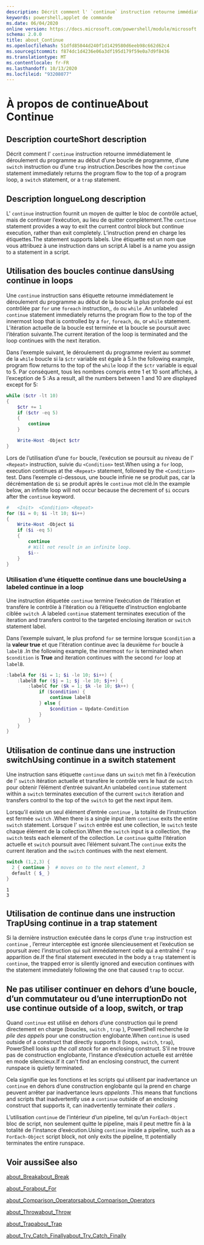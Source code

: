```yaml
---
description: Décrit comment l' `continue` instruction retourne immédiatement le déroulement du programme au début d’une boucle de programme, d’une `switch` instruction ou d’une `trap` instruction.
keywords: powershell,applet de commande
ms.date: 06/04/2020
online version: https://docs.microsoft.com/powershell/module/microsoft.powershell.core/about/about_continue?view=powershell-5.1&WT.mc_id=ps-gethelp
schema: 2.0.0
title: about_Continue
ms.openlocfilehash: 51dfd85044d240f1d1429580d6eeb98c662d62c4
ms.sourcegitcommit: f874dc1d4236e06a3df195d179f59e0a7d9f8436
ms.translationtype: MT
ms.contentlocale: fr-FR
ms.lasthandoff: 10/13/2020
ms.locfileid: "93208077"
---
```

# <a name="about-continue"></a><span data-ttu-id="211c7-104">À propos de continue</span><span class="sxs-lookup"><span data-stu-id="211c7-104">About Continue</span></span>

## <a name="short-description"></a><span data-ttu-id="211c7-105">Description courte</span><span class="sxs-lookup"><span data-stu-id="211c7-105">Short description</span></span>

<span data-ttu-id="211c7-106">Décrit comment l' `continue` instruction retourne immédiatement le déroulement du programme au début d’une boucle de programme, d’une `switch` instruction ou d’une `trap` instruction.</span><span class="sxs-lookup"><span data-stu-id="211c7-106">Describes how the `continue` statement immediately returns the program flow to the top of a program loop, a `switch` statement, or a `trap` statement.</span></span>

## <a name="long-description"></a><span data-ttu-id="211c7-107">Description longue</span><span class="sxs-lookup"><span data-stu-id="211c7-107">Long description</span></span>

<span data-ttu-id="211c7-108">L' `continue` instruction fournit un moyen de quitter le bloc de contrôle actuel, mais de continuer l’exécution, au lieu de quitter complètement.</span><span class="sxs-lookup"><span data-stu-id="211c7-108">The `continue` statement provides a way to exit the current control block but continue execution, rather than exit completely.</span></span> <span data-ttu-id="211c7-109">L’instruction prend en charge les étiquettes.</span><span class="sxs-lookup"><span data-stu-id="211c7-109">The statement supports labels.</span></span>
<span data-ttu-id="211c7-110">Une étiquette est un nom que vous attribuez à une instruction dans un script.</span><span class="sxs-lookup"><span data-stu-id="211c7-110">A label is a name you assign to a statement in a script.</span></span>

## <a name="using-continue-in-loops"></a><span data-ttu-id="211c7-111">Utilisation des boucles continue dans</span><span class="sxs-lookup"><span data-stu-id="211c7-111">Using continue in loops</span></span>

<span data-ttu-id="211c7-112">Une `continue` instruction sans étiquette retourne immédiatement le déroulement du programme au début de la boucle la plus profonde qui est contrôlée par `for` une `foreach` instruction,, `do` ou `while` .</span><span class="sxs-lookup"><span data-stu-id="211c7-112">An unlabeled `continue` statement immediately returns the program flow to the top of the innermost loop that is controlled by a `for`, `foreach`, `do`, or `while` statement.</span></span> <span data-ttu-id="211c7-113">L’itération actuelle de la boucle est terminée et la boucle se poursuit avec l’itération suivante.</span><span class="sxs-lookup"><span data-stu-id="211c7-113">The current iteration of the loop is terminated and the loop continues with the next iteration.</span></span>

<span data-ttu-id="211c7-114">Dans l’exemple suivant, le déroulement du programme revient au sommet de la `while` boucle si la `$ctr` variable est égale à 5.</span><span class="sxs-lookup"><span data-stu-id="211c7-114">In the following example, program flow returns to the top of the `while` loop if the `$ctr` variable is equal to 5.</span></span> <span data-ttu-id="211c7-115">Par conséquent, tous les nombres compris entre 1 et 10 sont affichés, à l’exception de 5 :</span><span class="sxs-lookup"><span data-stu-id="211c7-115">As a result, all the numbers between 1 and 10 are displayed except for 5:</span></span>

```powershell
while ($ctr -lt 10)
{
    $ctr += 1
    if ($ctr -eq 5)
    {
        continue
    }

    Write-Host -Object $ctr
}
```

<span data-ttu-id="211c7-116">Lors de l’utilisation d’une `for` boucle, l’exécution se poursuit au niveau de l' `<Repeat>` instruction, suivie du `<Condition>` test.</span><span class="sxs-lookup"><span data-stu-id="211c7-116">When using a `for` loop, execution continues at the `<Repeat>` statement, followed by the `<Condition>` test.</span></span> <span data-ttu-id="211c7-117">Dans l’exemple ci-dessous, une boucle infinie ne se produit pas, car la décrémentation de `$i` se produit après le `continue` mot clé.</span><span class="sxs-lookup"><span data-stu-id="211c7-117">In the example below, an infinite loop will not occur because the decrement of `$i` occurs after the `continue` keyword.</span></span>

```powershell
#   <Init>  <Condition> <Repeat>
for ($i = 0; $i -lt 10; $i++)
{
    Write-Host -Object $i
    if ($i -eq 5)
    {
        continue
        # Will not result in an infinite loop.
        $i--
    }
}
```

### <a name="using-a-labeled-continue-in-a-loop"></a><span data-ttu-id="211c7-118">Utilisation d’une étiquette continue dans une boucle</span><span class="sxs-lookup"><span data-stu-id="211c7-118">Using a labeled continue in a loop</span></span>

<span data-ttu-id="211c7-119">Une instruction étiquetée `continue` termine l’exécution de l’itération et transfère le contrôle à l’itération ou à l’étiquette d’instruction englobante ciblée `switch` .</span><span class="sxs-lookup"><span data-stu-id="211c7-119">A labeled `continue` statement terminates execution of the iteration and transfers control to the targeted enclosing iteration or `switch` statement label.</span></span>

<span data-ttu-id="211c7-120">Dans l’exemple suivant, le plus profond `for` se termine lorsque `$condition` a la **valeur true** et que l’itération continue avec la deuxième `for` boucle à `labelB` .</span><span class="sxs-lookup"><span data-stu-id="211c7-120">In the following example, the innermost `for` is terminated when `$condition` is **True** and iteration continues with the second `for` loop at `labelB`.</span></span>

```powershell
:labelA for ($i = 1; $i -le 10; $i++) {
    :labelB for ($j = 1; $j -le 10; $j++) {
        :labelC for ($k = 1; $k -le 10; $k++) {
            if ($condition) {
                continue labelB
            } else {
                $condition = Update-Condition
            }
        }
    }
}
```

## <a name="using-continue-in-a-switch-statement"></a><span data-ttu-id="211c7-121">Utilisation de continue dans une instruction switch</span><span class="sxs-lookup"><span data-stu-id="211c7-121">Using continue in a switch statement</span></span>

<span data-ttu-id="211c7-122">Une instruction sans étiquette `continue` dans un `switch` met fin à l’exécution de l' `switch` itération actuelle et transfère le contrôle vers le haut de `switch` pour obtenir l’élément d’entrée suivant.</span><span class="sxs-lookup"><span data-stu-id="211c7-122">An unlabeled `continue` statement within a `switch` terminates execution of the current `switch` iteration and transfers control to the top of the `switch` to get the next input item.</span></span>

<span data-ttu-id="211c7-123">Lorsqu’il existe un seul élément d’entrée `continue` , la totalité de l’instruction est fermée `switch` .</span><span class="sxs-lookup"><span data-stu-id="211c7-123">When there is a single input item `continue` exits the entire `switch` statement.</span></span>
<span data-ttu-id="211c7-124">Lorsque l' `switch` entrée est une collection, le `switch` teste chaque élément de la collection.</span><span class="sxs-lookup"><span data-stu-id="211c7-124">When the `switch` input is a collection, the `switch` tests each element of the collection.</span></span> <span data-ttu-id="211c7-125">Le `continue` quitte l’itération actuelle et `switch` poursuit avec l’élément suivant.</span><span class="sxs-lookup"><span data-stu-id="211c7-125">The `continue` exits the current iteration and the `switch` continues with the next element.</span></span>

```powershell
switch (1,2,3) {
  2 { continue }  # moves on to the next element, 3
  default { $_ }
}
```

```Output
1
3
```

## <a name="using-continue-in-a-trap-statement"></a><span data-ttu-id="211c7-126">Utilisation de continue dans une instruction Trap</span><span class="sxs-lookup"><span data-stu-id="211c7-126">Using continue in a trap statement</span></span>

<span data-ttu-id="211c7-127">Si la dernière instruction exécutée dans le corps d’une `trap` instruction est `continue` , l’erreur interceptée est ignorée silencieusement et l’exécution se poursuit avec l’instruction qui suit immédiatement celle qui a entraîné l' `trap` apparition de.</span><span class="sxs-lookup"><span data-stu-id="211c7-127">If the final statement executed in the body a `trap` statement is `continue`, the trapped error is silently ignored and execution continues with the statement immediately following the one that caused `trap` to occur.</span></span>

## <a name="do-not-use-continue-outside-of-a-loop-switch-or-trap"></a><span data-ttu-id="211c7-128">Ne pas utiliser continuer en dehors d’une boucle, d’un commutateur ou d’une interruption</span><span class="sxs-lookup"><span data-stu-id="211c7-128">Do not use continue outside of a loop, switch, or trap</span></span>

<span data-ttu-id="211c7-129">Quand `continue` est utilisé en dehors d’une construction qui le prend directement en charge (boucles, `switch` , `trap` ), PowerShell recherche _la pile des appels_ pour une construction englobante.</span><span class="sxs-lookup"><span data-stu-id="211c7-129">When `continue` is used outside of a construct that directly supports it (loops, `switch`, `trap`), PowerShell looks _up the call stack_ for an enclosing construct.</span></span> <span data-ttu-id="211c7-130">S’il ne trouve pas de construction englobante, l’instance d’exécution actuelle est arrêtée en mode silencieux.</span><span class="sxs-lookup"><span data-stu-id="211c7-130">If it can't find an enclosing construct, the current runspace is quietly terminated.</span></span>

<span data-ttu-id="211c7-131">Cela signifie que les fonctions et les scripts qui utilisent par inadvertance un `continue` en dehors d’une construction englobante qui la prend en charge peuvent arrêter par inadvertance leurs _appelants_ .</span><span class="sxs-lookup"><span data-stu-id="211c7-131">This means that functions and scripts that inadvertently use a `continue` outside of an enclosing construct that supports it, can inadvertently terminate their _callers_ .</span></span>

<span data-ttu-id="211c7-132">L’utilisation `continue` de l’intérieur d’un pipeline, tel qu’un `ForEach-Object` bloc de script, non seulement quitte le pipeline, mais il peut mettre fin à la totalité de l’instance d’exécution.</span><span class="sxs-lookup"><span data-stu-id="211c7-132">Using `continue` inside a pipeline, such as a `ForEach-Object` script block, not only exits the pipeline, tt potentially terminates the entire runspace.</span></span>

## <a name="see-also"></a><span data-ttu-id="211c7-133">Voir aussi</span><span class="sxs-lookup"><span data-stu-id="211c7-133">See also</span></span>

[<span data-ttu-id="211c7-134">about_Break</span><span class="sxs-lookup"><span data-stu-id="211c7-134">about_Break</span></span>](about_Break.md)

[<span data-ttu-id="211c7-135">about_For</span><span class="sxs-lookup"><span data-stu-id="211c7-135">about_For</span></span>](about_For.md)

[<span data-ttu-id="211c7-136">about_Comparison_Operators</span><span class="sxs-lookup"><span data-stu-id="211c7-136">about_Comparison_Operators</span></span>](about_Comparison_Operators.md)

[<span data-ttu-id="211c7-137">about_Throw</span><span class="sxs-lookup"><span data-stu-id="211c7-137">about_Throw</span></span>](about_Throw.md)

[<span data-ttu-id="211c7-138">about_Trap</span><span class="sxs-lookup"><span data-stu-id="211c7-138">about_Trap</span></span>](about_Trap.md)

[<span data-ttu-id="211c7-139">about_Try_Catch_Finally</span><span class="sxs-lookup"><span data-stu-id="211c7-139">about_Try_Catch_Finally</span></span>](about_Try_Catch_Finally.md)
